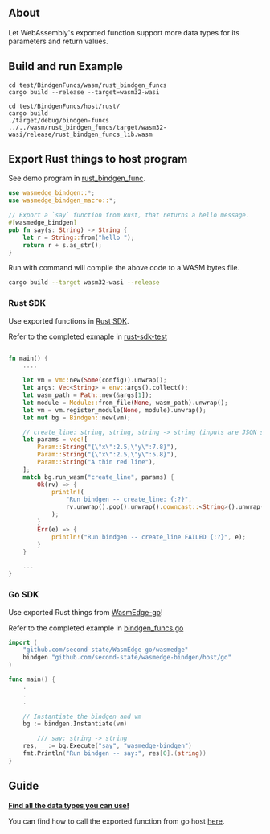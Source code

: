 ## About

Let WebAssembly's exported function support more data types for its parameters and return values.

## Build and run Example

```
cd test/BindgenFuncs/wasm/rust_bindgen_funcs
cargo build --release --target=wasm32-wasi

cd test/BindgenFuncs/host/rust/
cargo build
./target/debug/bindgen-funcs ../../wasm/rust_bindgen_funcs/target/wasm32-wasi/release/rust_bindgen_funcs_lib.wasm 
```

## Export Rust things to host program

See demo program in [rust_bindgen_func](/test/BindgenFuncs/wasm/rust_bindgen_funcs/).

```rust
use wasmedge_bindgen::*;
use wasmedge_bindgen_macro::*;

// Export a `say` function from Rust, that returns a hello message.
#[wasmedge_bindgen]
pub fn say(s: String) -> String {
	let r = String::from("hello ");
	return r + s.as_str();
}
```

Run with command will compile the above code to a WASM bytes file.

```bash
cargo build --target wasm32-wasi --release
```

### Rust SDK 
Use exported functions in [Rust SDK](https://github.com/WasmEdge/WasmEdge/tree/master/bindings/rust/wasmedge-sdk).

Refer to the completed exmaple in [rust-sdk-test](/test/BindgenFuncs/host/rust-sdk-test/src/main.rs)

```rust

fn main() {
	....

    let vm = Vm::new(Some(config)).unwrap();
    let args: Vec<String> = env::args().collect();
    let wasm_path = Path::new(&args[1]);
    let module = Module::from_file(None, wasm_path).unwrap();
    let vm = vm.register_module(None, module).unwrap();
    let mut bg = Bindgen::new(vm);

    // create_line: string, string, string -> string (inputs are JSON stringified)
    let params = vec![
        Param::String("{\"x\":2.5,\"y\":7.8}"),
        Param::String("{\"x\":2.5,\"y\":5.8}"),
        Param::String("A thin red line"),
    ];
    match bg.run_wasm("create_line", params) {
        Ok(rv) => {
            println!(
                "Run bindgen -- create_line: {:?}",
                rv.unwrap().pop().unwrap().downcast::<String>().unwrap()
            );
        }
        Err(e) => {
            println!("Run bindgen -- create_line FAILED {:?}", e);
        }
    }

	...
}

```

### Go SDK 
Use exported Rust things from [WasmEdge-go](https://github.com/second-state/WasmEdge-go)!

Refer to the completed example in [bindgen_funcs.go](./test/BindgenFuncs/host/go/bindgen_funcs.go)

```go
import (
	"github.com/second-state/WasmEdge-go/wasmedge"
	bindgen "github.com/second-state/wasmedge-bindgen/host/go"
)

func main() {
	.
	.
	.

	// Instantiate the bindgen and vm
	bg := bindgen.Instantiate(vm)

		/// say: string -> string
	res, _ := bg.Execute("say", "wasmedge-bindgen")
	fmt.Println("Run bindgen -- say:", res[0].(string))
}
```

## Guide

[**Find all the data types you can use!**](bindgen/rust/macro)

You can find how to call the exported function from go host [here](host/go).

